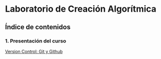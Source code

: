 # Laboratorio de Creación Algorítmica

## Índice de contenidos

### 1. Presentación del curso

[Version Control: Git y Github](./Clases/01_Presentación_del_curso/git/Git_guia_basica.md)

